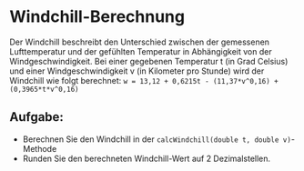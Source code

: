 # Windchill-Berechnung


Der Windchill beschreibt den Unterschied zwischen der gemessenen Lufttemperatur und
der gefühlten Temperatur in Abhängigkeit von der Windgeschwindigkeit.
Bei einer gegebenen Temperatur t (in Grad Celsius) und einer Windgeschwindigkeit v (in
Kilometer pro Stunde) wird der Windchill wie folgt berechnet:
`w = 13,12 + 0,6215t - (11,37*v^0,16) + (0,3965*t*v^0,16)`



## Aufgabe:

- Berechnen Sie den Windchill in der `calcWindchill(double t, double v)`-Methode
- Runden Sie den berechneten Windchill-Wert auf 2 Dezimalstellen.


